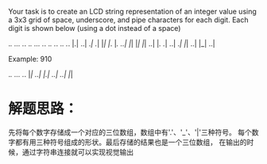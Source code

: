 Your task is to create an LCD string representation of an
integer value using a 3x3 grid of space, underscore, and 
pipe characters for each digit. Each digit is shown below 
(using a dot instead of a space)

._.   ...   ._.   ._.   ...   ._.   ._.   ._.   ._.   ._.
|.|   ..|   ._|   ._|   |_|   |_.   |_.   ..|   |_|   |_|
|_|   ..|   |_.   ._|   ..|   ._|   |_|   ..|   |_|   ..|


Example: 910

._. ... ._.
|_| ..| |.|
..| ..| |_|


# 解题思路：
先将每个数字存储成一个对应的三位数组，数组中有'.'、'_'、'|'三种符号。
每个数字都有用三种符号组成的形状。最后存储的结果也是一个三位数组，
在输出的时候，通过字符串连接就可以实现视觉输出

